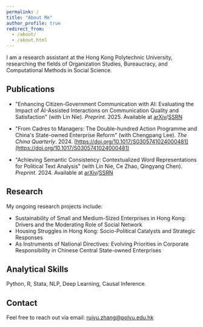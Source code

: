 ```yaml
---
permalink: /
title: "About Me"
author_profile: true
redirect_from: 
  - /about/
  - /about.html
---
```



I am a research assistant at the Hong Kong Polytechnic University, researching the fields of Organization Studies, Bureaucracy, and Computational Methods in Social Science.
    
Publications
------
  - "Enhancing Citizen-Government Communication with AI: Evaluating the Impact of AI-Assisted Interactions on Communication Quality and Satisfaction" (with Lin Nie). *Preprint*. 2025. Available at [arXiv](https://arxiv.org/abs/2501.10715)/[SSRN](https://papers.ssrn.com/sol3/papers.cfm?abstract_id=5107547)

  - "From Cadres to Managers: The Double-hundred Action Programme and China's State-owned Enterprise Reform" (with Chengpang Lee). *The China Quarterly*. 2024. [https://doi.org/10.1017/S0305741024000481](https://doi.org/10.1017/S0305741024000481)

  - "Achieving Semantic Consistency: Contextualized Word Representations for Political Text Analysis" (with Lin Nie, Ce Zhao, Qingyang Chen). *Preprint*. 2024. Available at [arXiv](https://arxiv.org/abs/2412.04505)/[SSRN](https://papers.ssrn.com/sol3/papers.cfm?abstract_id=5043698)
    
Research
------
My ongoing research projects include:
 
 - Sustainability of Small and Medium-Sized Enterprises in Hong Kong: Drivers and the Moderating Role of Social Network
 - Housing Struggles in Hong Kong: Socio-Political Catalysts and Strategic Responses
 - As Instruments of National Directives: Evolving Priorities in Corporate Responsibility in Chinese Central State-owned Enterprises    

Analytical Skills
------
Python, R, Stata, NLP, Deep Learning, Causal Inference.

Contact
------
Feel free to reach out via email: ruiyu.zhang@polyu.edu.hk
